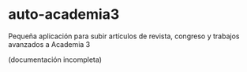 # auto-academia3
Pequeña aplicación para subir artículos de revista, congreso y trabajos avanzados a Academia 3

(documentación incompleta)

